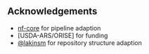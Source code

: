 Acknowledgements
----------------

- [nf-core](https://nf-co.re/) for pipeline adaption 
- [USDA-ARS/ORISE] for funding
- [@lakinsm](https://github.com/lakinsm/bear-wgs) for repository structure adaption
